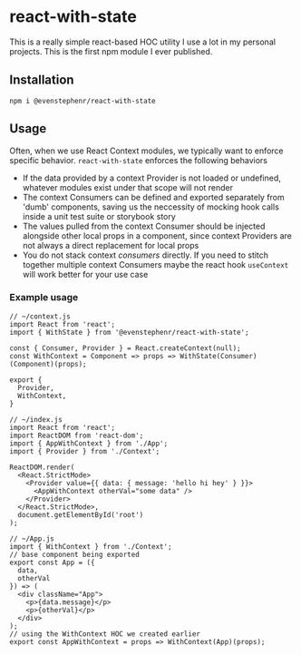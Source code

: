 # react-with-state

This is a really simple react-based HOC utility I use a lot in my personal projects. This is the first npm module I ever published.

## Installation

```
npm i @evenstephenr/react-with-state
```

## Usage

Often, when we use React Context modules, we typically want to enforce specific behavior. `react-with-state` enforces the following behaviors

* If the data provided by a context Provider is not loaded or undefined, whatever modules exist under that scope will not render
* The context Consumers can be defined and exported separately from 'dumb' components, saving us the neccessity of mocking hook calls inside a unit test suite or storybook story
* The values pulled from the context Consumer should be injected alongside other local props in a component, since context Providers are not always a direct replacement for local props
* You do not stack context _consumers_ directly. If you need to stitch together multiple context Consumers maybe the react hook `useContext` will work better for your use case

### Example usage

```
// ~/context.js
import React from 'react';
import { WithState } from '@evenstephenr/react-with-state';

const { Consumer, Provider } = React.createContext(null);
const WithContext = Component => props => WithState(Consumer)(Component)(props);

export {
  Provider,
  WithContext,
}

// ~/index.js
import React from 'react';
import ReactDOM from 'react-dom';
import { AppWithContext } from './App';
import { Provider } from './Context';

ReactDOM.render(
  <React.StrictMode>
    <Provider value={{ data: { message: 'hello hi hey' } }}>
      <AppWithContext otherVal="some data" />
    </Provider>
  </React.StrictMode>,
  document.getElementById('root')
);

// ~/App.js
import { WithContext } from './Context';
// base component being exported
export const App = ({
  data,
  otherVal
}) => (
  <div className="App">
    <p>{data.message}</p>
    <p>{otherVal}</p>
  </div>
);
// using the WithContext HOC we created earlier
export const AppWithContext = props => WithContext(App)(props);
```

